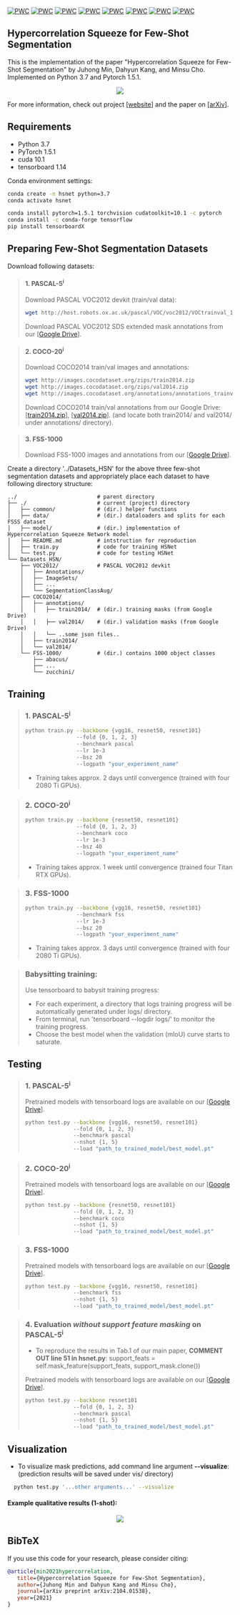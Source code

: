 [![PWC](https://img.shields.io/endpoint.svg?url=https://paperswithcode.com/badge/hypercorrelation-squeeze-for-few-shot/few-shot-semantic-segmentation-on-pascal-5i-1)](https://paperswithcode.com/sota/few-shot-semantic-segmentation-on-pascal-5i-1?p=hypercorrelation-squeeze-for-few-shot)
[![PWC](https://img.shields.io/endpoint.svg?url=https://paperswithcode.com/badge/hypercorrelation-squeeze-for-few-shot/few-shot-semantic-segmentation-on-pascal-5i-5)](https://paperswithcode.com/sota/few-shot-semantic-segmentation-on-pascal-5i-5?p=hypercorrelation-squeeze-for-few-shot)
[![PWC](https://img.shields.io/endpoint.svg?url=https://paperswithcode.com/badge/hypercorrelation-squeeze-for-few-shot/few-shot-semantic-segmentation-on-pascal-5i)](https://paperswithcode.com/sota/few-shot-semantic-segmentation-on-pascal-5i?p=hypercorrelation-squeeze-for-few-shot)
[![PWC](https://img.shields.io/endpoint.svg?url=https://paperswithcode.com/badge/hypercorrelation-squeeze-for-few-shot/few-shot-semantic-segmentation-on-coco-20i-1)](https://paperswithcode.com/sota/few-shot-semantic-segmentation-on-coco-20i-1?p=hypercorrelation-squeeze-for-few-shot)
[![PWC](https://img.shields.io/endpoint.svg?url=https://paperswithcode.com/badge/hypercorrelation-squeeze-for-few-shot/few-shot-semantic-segmentation-on-coco-20i-5)](https://paperswithcode.com/sota/few-shot-semantic-segmentation-on-coco-20i-5?p=hypercorrelation-squeeze-for-few-shot)
[![PWC](https://img.shields.io/endpoint.svg?url=https://paperswithcode.com/badge/hypercorrelation-squeeze-for-few-shot/few-shot-semantic-segmentation-on-coco-20i-10)](https://paperswithcode.com/sota/few-shot-semantic-segmentation-on-coco-20i-10?p=hypercorrelation-squeeze-for-few-shot)
[![PWC](https://img.shields.io/endpoint.svg?url=https://paperswithcode.com/badge/hypercorrelation-squeeze-for-few-shot/few-shot-semantic-segmentation-on-fss-1000-1)](https://paperswithcode.com/sota/few-shot-semantic-segmentation-on-fss-1000-1?p=hypercorrelation-squeeze-for-few-shot)
[![PWC](https://img.shields.io/endpoint.svg?url=https://paperswithcode.com/badge/hypercorrelation-squeeze-for-few-shot/few-shot-semantic-segmentation-on-fss-1000-5)](https://paperswithcode.com/sota/few-shot-semantic-segmentation-on-fss-1000-5?p=hypercorrelation-squeeze-for-few-shot)


## Hypercorrelation Squeeze for Few-Shot Segmentation
This is the implementation of the paper "Hypercorrelation Squeeze for Few-Shot Segmentation" by Juhong Min, Dahyun Kang, and Minsu Cho. Implemented on Python 3.7 and Pytorch 1.5.1.

<p align="middle">
    <img src="data/assets/architecture.png">
</p>

For more information, check out project [[website](http://cvlab.postech.ac.kr/research/HSNet/)] and the paper on [[arXiv](https://arxiv.org/abs/2104.01538)].

## Requirements

- Python 3.7
- PyTorch 1.5.1
- cuda 10.1
- tensorboard 1.14

Conda environment settings:
```bash
conda create -n hsnet python=3.7
conda activate hsnet

conda install pytorch=1.5.1 torchvision cudatoolkit=10.1 -c pytorch
conda install -c conda-forge tensorflow
pip install tensorboardX
```
## Preparing Few-Shot Segmentation Datasets
Download following datasets:

> #### 1. PASCAL-5<sup>i</sup>
> Download PASCAL VOC2012 devkit (train/val data):
> ```bash
> wget http://host.robots.ox.ac.uk/pascal/VOC/voc2012/VOCtrainval_11-May-2012.tar
> ```
> Download PASCAL VOC2012 SDS extended mask annotations from our [[Google Drive](https://drive.google.com/file/d/1SCdiQt-BCUEOapN7P4xON3PlhIorA3MG/view?usp=sharing)].

> #### 2. COCO-20<sup>i</sup>
> Download COCO2014 train/val images and annotations: 
> ```bash
> wget http://images.cocodataset.org/zips/train2014.zip
> wget http://images.cocodataset.org/zips/val2014.zip
> wget http://images.cocodataset.org/annotations/annotations_trainval2014.zip
> ```
> Download COCO2014 train/val annotations from our Google Drive: [[train2014.zip](https://drive.google.com/file/d/1fcwqp0eQ_Ngf-8ZE73EsHKP8ZLfORdWR/view?usp=sharing)], [[val2014.zip](https://drive.google.com/file/d/16IJeYqt9oHbqnSI9m2nTXcxQWNXCfiGb/view?usp=sharing)].
> (and locate both train2014/ and val2014/ under annotations/ directory).

> #### 3. FSS-1000
> Download FSS-1000 images and annotations from our [[Google Drive](https://drive.google.com/file/d/1i9WlwCEqK4XOdBRh0nShtxxEdWe-1q_r/view?usp=sharing)].

Create a directory '../Datasets_HSN' for the above three few-shot segmentation datasets and appropriately place each dataset to have following directory structure:

    ../                         # parent directory
    ├── ./                      # current (project) directory
    │   ├── common/             # (dir.) helper functions
    │   ├── data/               # (dir.) dataloaders and splits for each FSSS dataset
    │   ├── model/              # (dir.) implementation of Hypercorrelation Squeeze Network model 
    │   ├── README.md           # intstruction for reproduction
    │   ├── train.py            # code for training HSNet
    │   └── test.py             # code for testing HSNet
    └── Datasets_HSN/
        ├── VOC2012/            # PASCAL VOC2012 devkit
        │   ├── Annotations/
        │   ├── ImageSets/
        │   ├── ...
        │   └── SegmentationClassAug/
        ├── COCO2014/           
        │   ├── annotations/
        │   │   ├── train2014/  # (dir.) training masks (from Google Drive) 
        │   │   ├── val2014/    # (dir.) validation masks (from Google Drive)
        │   │   └── ..some json files..
        │   ├── train2014/
        │   └── val2014/
        └── FSS-1000/           # (dir.) contains 1000 object classes
            ├── abacus/   
            ├── ...
            └── zucchini/

## Training
> ### 1. PASCAL-5<sup>i</sup>
> ```bash
> python train.py --backbone {vgg16, resnet50, resnet101} 
>                 --fold {0, 1, 2, 3} 
>                 --benchmark pascal
>                 --lr 1e-3
>                 --bsz 20
>                 --logpath "your_experiment_name"
> ```
> * Training takes approx. 2 days until convergence (trained with four 2080 Ti GPUs).


> ### 2. COCO-20<sup>i</sup>
> ```bash
> python train.py --backbone {resnet50, resnet101} 
>                 --fold {0, 1, 2, 3} 
>                 --benchmark coco 
>                 --lr 1e-3
>                 --bsz 40
>                 --logpath "your_experiment_name"
> ```
> * Training takes approx. 1 week until convergence (trained four Titan RTX GPUs).

> ### 3. FSS-1000
> ```bash
> python train.py --backbone {vgg16, resnet50, resnet101} 
>                 --benchmark fss 
>                 --lr 1e-3
>                 --bsz 20
>                 --logpath "your_experiment_name"
> ```
> * Training takes approx. 3 days until convergence (trained with four 2080 Ti GPUs).

> ### Babysitting training:
> Use tensorboard to babysit training progress:
> - For each experiment, a directory that logs training progress will be automatically generated under logs/ directory. 
> - From terminal, run 'tensorboard --logdir logs/' to monitor the training progress.
> - Choose the best model when the validation (mIoU) curve starts to saturate. 



## Testing

> ### 1. PASCAL-5<sup>i</sup>
> Pretrained models with tensorboard logs are available on our [[Google Drive](https://drive.google.com/drive/folders/1cyz_bv50hiCZ5ZV_5V5zt71l7JoRDA8E?usp=sharing)].
> ```bash
> python test.py --backbone {vgg16, resnet50, resnet101} 
>                --fold {0, 1, 2, 3} 
>                --benchmark pascal
>                --nshot {1, 5} 
>                --load "path_to_trained_model/best_model.pt"
> ```


> ### 2. COCO-20<sup>i</sup>
> Pretrained models with tensorboard logs are available on our [[Google Drive](https://drive.google.com/drive/folders/1NeKxvYgP-uhN1y92UR2LVvh1Huw5pvSP?usp=sharing)].
> ```bash
> python test.py --backbone {resnet50, resnet101} 
>                --fold {0, 1, 2, 3} 
>                --benchmark coco 
>                --nshot {1, 5} 
>                --load "path_to_trained_model/best_model.pt"
> ```

> ### 3. FSS-1000
> Pretrained models with tensorboard logs are available on our [[Google Drive](https://drive.google.com/drive/folders/1Z6SZPJR-xcPyP0ck22selac4mXS7ElMa?usp=sharing)].
> ```bash
> python test.py --backbone {vgg16, resnet50, resnet101} 
>                --benchmark fss 
>                --nshot {1, 5} 
>                --load "path_to_trained_model/best_model.pt"
> ```

> ### 4. Evaluation *without support feature masking* on PASCAL-5<sup>i</sup>
> * To reproduce the results in Tab.1 of our main paper, **COMMENT OUT line 51 in hsnet.py**: support_feats = self.mask_feature(support_feats, support_mask.clone())
> 
> Pretrained models with tensorboard logs are available on our [[Google Drive](https://drive.google.com/drive/folders/14JAwx1TCohj2_ZiMFeDcTB9HBINxmir2?usp=sharing)].
> ```bash
> python test.py --backbone resnet101 
>                --fold {0, 1, 2, 3} 
>                --benchmark pascal
>                --nshot {1, 5} 
>                --load "path_to_trained_model/best_model.pt"
> ```


## Visualization

* To visualize mask predictions, add command line argument **--visualize**:
  (prediction results will be saved under vis/ directory)
```bash 
  python test.py '...other arguments...' --visualize  
```

#### Example qualitative results (1-shot):

<p align="middle">
    <img src="data/assets/qualitative_results.png">
</p>
   
## BibTeX
If you use this code for your research, please consider citing:
````BibTeX
@article{min2021hypercorrelation, 
   title={Hypercorrelation Squeeze for Few-Shot Segmentation},
   author={Juhong Min and Dahyun Kang and Minsu Cho},
   journal={arXiv preprint arXiv:2104.01538},
   year={2021}
}
````
